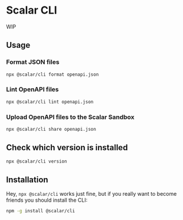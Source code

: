 # Scalar CLI

WIP

## Usage

### Format JSON files

```bash
npx @scalar/cli format openapi.json
```

### Lint OpenAPI files

```bash
npx @scalar/cli lint openapi.json
```

### Upload OpenAPI files to the Scalar Sandbox

```bash
npx @scalar/cli share openapi.json
```

## Check which version is installed

```bash
npx @scalar/cli version
```

## Installation

Hey, `npx @scalar/cli` works just fine, but if you really want to become friends you should install the CLI:

```bash
npm -g install @scalar/cli
```